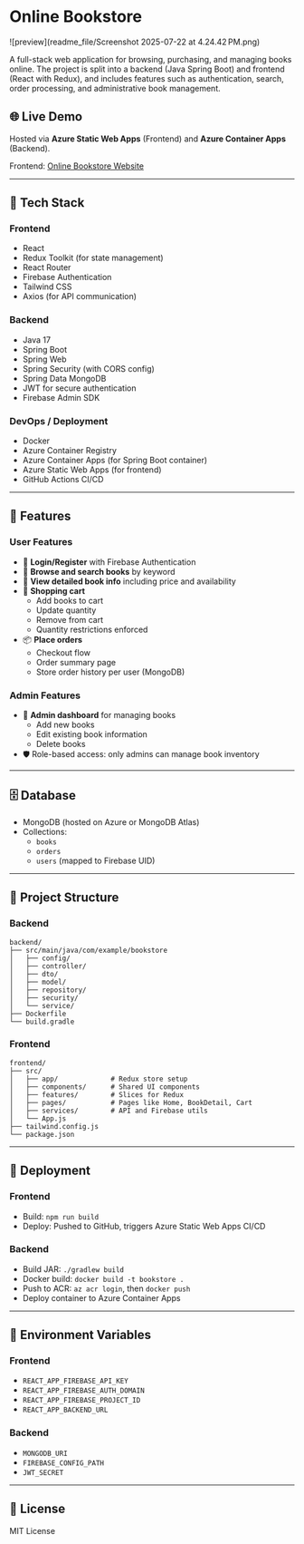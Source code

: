 # Online Bookstore

![preview](readme_file/Screenshot 2025-07-22 at 4.24.42 PM.png)

A full-stack web application for browsing, purchasing, and managing books online. The project is split into a backend (Java Spring Boot) and frontend (React with Redux), and includes features such as authentication, search, order processing, and administrative book management.

## 🌐 Live Demo

Hosted via **Azure Static Web Apps** (Frontend) and **Azure Container Apps** (Backend).

Frontend: [Online Bookstore Website](https://ambitious-smoke-0c77b2d10.1.azurestaticapps.net)

---

## 🧰 Tech Stack

### Frontend

- React
- Redux Toolkit (for state management)
- React Router
- Firebase Authentication
- Tailwind CSS
- Axios (for API communication)

### Backend

- Java 17
- Spring Boot
- Spring Web
- Spring Security (with CORS config)
- Spring Data MongoDB
- JWT for secure authentication
- Firebase Admin SDK

### DevOps / Deployment

- Docker
- Azure Container Registry
- Azure Container Apps (for Spring Boot container)
- Azure Static Web Apps (for frontend)
- GitHub Actions CI/CD

---

## 🔐 Features

### User Features

- 🔐 **Login/Register** with Firebase Authentication
- 🔎 **Browse and search books** by keyword
- 📖 **View detailed book info** including price and availability
- 🛒 **Shopping cart**
  - Add books to cart
  - Update quantity
  - Remove from cart
  - Quantity restrictions enforced
- 📦 **Place orders**
  - Checkout flow
  - Order summary page
  - Store order history per user (MongoDB)

### Admin Features

- 🔧 **Admin dashboard** for managing books
  - Add new books
  - Edit existing book information
  - Delete books
- 🛡️ Role-based access: only admins can manage book inventory

---

## 🗄️ Database

- MongoDB (hosted on Azure or MongoDB Atlas)
- Collections:
  - `books`
  - `orders`
  - `users` (mapped to Firebase UID)

---

## 📁 Project Structure

### Backend

```
backend/
├── src/main/java/com/example/bookstore
│   ├── config/
│   ├── controller/
│   ├── dto/
│   ├── model/
│   ├── repository/
│   ├── security/
│   └── service/
├── Dockerfile
└── build.gradle
```

### Frontend

```
frontend/
├── src/
│   ├── app/             # Redux store setup
│   ├── components/      # Shared UI components
│   ├── features/        # Slices for Redux
│   ├── pages/           # Pages like Home, BookDetail, Cart
│   ├── services/        # API and Firebase utils
│   └── App.js
├── tailwind.config.js
└── package.json
```

---

## 🚀 Deployment

### Frontend

- Build: `npm run build`
- Deploy: Pushed to GitHub, triggers Azure Static Web Apps CI/CD

### Backend

- Build JAR: `./gradlew build`
- Docker build: `docker build -t bookstore .`
- Push to ACR: `az acr login`, then `docker push`
- Deploy container to Azure Container Apps

---

## 🔧 Environment Variables

### Frontend

- `REACT_APP_FIREBASE_API_KEY`
- `REACT_APP_FIREBASE_AUTH_DOMAIN`
- `REACT_APP_FIREBASE_PROJECT_ID`
- `REACT_APP_BACKEND_URL`

### Backend

- `MONGODB_URI`
- `FIREBASE_CONFIG_PATH`
- `JWT_SECRET`

---

## 📜 License

MIT License

